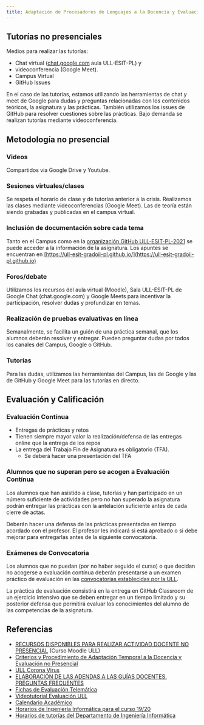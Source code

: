 ```yaml
---
title: Adaptación de Procesadores de Lenguajes a la Docencia y Evaluación No Presencial
---
```



## Tutorías no presenciales

Medios para realizar las tutorías:

* Chat virtual ([chat.google.com](https://chat.google.com) aula ULL-ESIT-PL) y 
* videoconferencia (Google Meet).
* Campus Virtual
* GitHub Issues
 
En el caso de las tutorías, estamos utilizando las herramientas de chat y meet de Google para dudas y preguntas relacionadas con los contenidos teóricos, la asignatura y las prácticas. También utilizamos los issues de GitHub para resolver cuestiones sobre las prácticas. Bajo demanda se realizan tutorías mediante videoconferencia.

## Metodología no presencial

### Videos

Compartidos via Google Drive y Youtube.

### Sesiones virtuales/clases 

Se respeta el horario de clase y de tutorías anterior a la crisis. Realizamos las clases mediante videoconferencias (Google Meet). Las de teoría están siendo grabadas y publicadas en el campus virtual.

### Inclusión de documentación sobre cada tema

Tanto en el Campus como en la [organización GitHub ULL-ESIT-PL-2021](https://github.com/ULL-ESIT-PL-2021) se puede acceder a la información de la asignatura. Los apuntes se encuentran en [https://ull-esit-gradoii-pl.github.io/](https://ull-esit-gradoii-pl.github.io)

### Foros/debate 

Utilizamos los recursos del aula virtual (Moodle), Sala ULL-ESIT-PL de Google Chat (chat.google.com) y Google Meets para incentivar la participación, resolver dudas y profundizar en temas.

### Realización de pruebas evaluativas en línea 

Semanalmente, se facilita un guión de una práctica semanal, que los alumnos deberán resolver y entregar. Pueden preguntar dudas por todos los canales del Campus, Google o GitHub.

### Tutorías 

Para las dudas, utilizamos las herramientas del Campus, las de Google y las de GitHub y Google Meet para las tutorías en directo.


## Evaluación y Calificación

### Evaluación Contínua

* Entregas de prácticas y retos 
* Tienen siempre mayor valor la realización/defensa de las entregas online que la entrega de los repos
* La entrega del Trabajo Fin de Asignatura es obligatorio (TFA).  
  * Se deberá hacer una presentación del TFA


### Alumnos que no superan pero se acogen a Evaluación Contínua

Los alumnos que han asistido a clase, tutorías y han participado en un número suficiente de actividades pero no han superado la asignatura podrán entregar las prácticas con la antelación suficiente antes de cada cierre de actas.

Deberán hacer una defensa de las prácticas presentadas en tiempo acordado con el profesor.
El profesor les indicará si está aprobado o si debe mejorar  para entregarlas antes de la siguiente convocatoria.


### Exámenes de Convocatoria

Los alumnos que no puedan (por no haber seguido el curso) o que decidan no acogerse a evaluación contínua deberán presentarse a un examen práctico de evaluación en las 
[convocatorias establecidas por la ULL]({{site.baseurl}}/timetables.html#ex%C3%A1menes-de-convocatoria).

La práctica de evaluación consistirá en la entrega en GitHub Classroom de un ejercicio intensivo que se deben entregar en un tiempo limitado y su posterior  defensa que permitirá
evaluar los conocimientos del alumno de las competencias de la asignatura.  

<!--
## Calendario Apróximado

### Entregas de Prácticas Junio

* Fecha de cierre de Actas de Junio: 18 de Junio
* Fecha tentativa de revisión de la evaluación: Miércoles 17 de Junio
* Fecha tentativa para la Publicación de notas definitivas para Junio: 15 de Junio
* Fecha última de entrega de Prácticas para Junio: Viernes 5 de Junio
* Exámenes Viernes 5 y 12 de Junio
   
### Entregas de Prácticas en Julio:

* Fecha de cierre de Actas: 15 de Julio
* Fecha tentativa de revisión de la evaluación: 13 de Julio
* Fecha tentativa para la Publicación de notas definitivas para Julio: 10 de Julio
* Fecha última de entrega de Prácticas para Julio: 6 de Julio
* Fecha de examen: 6 de Julio
  
### Entregas de Prácticas en Septiembre:

* Fecha de cierre de Actas: 18 de Septiembre
* Fecha tentativa de revisión de la evaluación: 15 de Septiembre
* Fecha tentativa para la Publicación de notas definitivas para Septiembre: 10 de Septiembre
* Fecha última de entrega de Prácticas para Septiembre: 5 de Septiembre
* Fecha de examen: 10 de Septiembre
-->

## Referencias

* [RECURSOS DISPONIBLES PARA REALIZAR ACTIVIDAD DOCENTE NO PRESENCIAL]({{site.covid_ull}}) (Curso Moodle ULL)
* [Criterios y Procedimiento de Adaptación Temporal a la Docencia y Evaluación no Presencial](https://campusvirtual.ull.es/1920/mod/resource/view.php?id=246298)
* [ULL Corona Virus](https://www.ull.es/coronavirus/)
* [ELABORACIÓN DE LAS ADENDAS A LAS GUÍAS DOCENTES. PREGUNTAS FRECUENTES ](https://docs.google.com/document/u/1/d/e/2PACX-1vRI7bTEi93KsUBrb1S9sRmdMbsR3fL9N0MHz39CbtGtdzK-eoA7U4dIsXDvyuV7eSekyY3uyBa1z8Ix/pub)
* [Fichas de Evaluación Telemática](https://campusvirtual.ull.es/1920/mod/resource/view.php?id=246585)
* [Videotutorial Evaluación ULL](https://www.youtube.com/watch?v=oGSv58_dbNk&feature=youtu.be)
* <a href="{{site.calendario_academico}}" target="_blank">Calendario Académico</a>
* <a href="{{site.horarios_examenes}}" target="_blank">Horarios de Ingeniería Informática para el curso 19/20</a>
* <a href="{{site.horarios_tutorias}}" target="_blank">Horarios de tutorías del Departamento de Ingeniería Informática</a>
